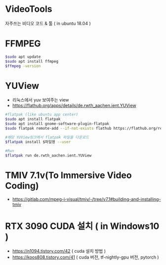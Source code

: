 # VideoTools
자주쓰는 비디오 코드 & 툴 ( in ubuntu 18.04 )

# FFMPEG
```sh
$sudo apt update
$sudo apt install ffmpeg
$ffmpeg -version
```

# YUView
- 리눅스에서 yuv 보여주는 view
- https://flathub.org/apps/details/de.rwth_aachen.ient.YUView
```sh
#flatpak (like ubuntu app center) 
$sudo apt install flatpak
$sudo apt install gnome-software-plugin-flatpak
$sudo flatpak remote-add --if-not-exists flathub https://flathub.org/repo/flathub.flatpakrepo

#해당 YUView링크에서 flatpak 파일을 다운로드
$flatpak install $파일명 --user

#Run
$flatpak run de.rwth_aachen.ient.YUView
```

# TMIV 7.1v(To Immersive Video Coding)
- https://gitlab.com/mpeg-i-visual/tmiv/-/tree/v7.1#building-and-installing-tmiv

# RTX 3090 CUDA 설치 ( in Windows10 )
- https://n1094.tistory.com/42 ( cuda 설치 방법 )
- https://koos808.tistory.com/41 ( cuda 버전, tf-nightly-gpu 버전, pytorch )
